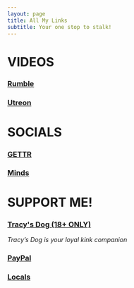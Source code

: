 ```yaml
---
layout: page
title: All My Links
subtitle: Your one stop to stalk!
---
```


# VIDEOS

### [Rumble](https://rumble.com/c/c-1653185)

### [Utreon](https://utreon.com/c/Nihil)

# SOCIALS

### [GETTR](https://gettr.com/user/d_nihil)

### [Minds](https://www.minds.com/dnihil/)

# SUPPORT ME!

### [Tracy's Dog (18+ ONLY)](https://tracysdog.com?sca_ref=2623460.0A8bB8x7mk)
<i>Tracy’s Dog is your loyal kink companion</i>

### [PayPal](https://www.paypal.me/dnihil)

### [Locals](https://thethroneroom.locals.com/)
